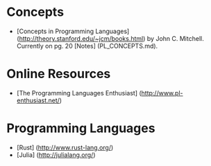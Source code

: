 Concepts
========
* [Concepts in Programming Languages] (http://theory.stanford.edu/~jcm/books.html) by John C. Mitchell. Currently on pg. 20 [Notes] (PL_CONCEPTS.md).

Online Resources
=================
* [The Programming Languages Enthusiast] (http://www.pl-enthusiast.net/)

Programming Languages
=====================
* [Rust] (http://www.rust-lang.org/)
* [Julia] (http://julialang.org/)
